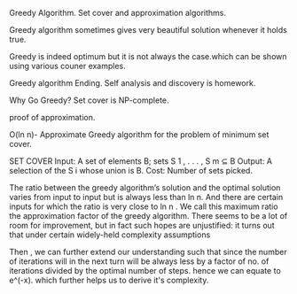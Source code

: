 Greedy Algorithm.
Set cover and approximation algorithms.

Greedy algorithm sometimes gives very beautiful solution whenever it holds true.

Greedy is indeed optimum but it is not always the case.which can be shown using various couner examples.

Greedy algorithm Ending.
Self analysis and discovery is homework.

Why Go Greedy?
Set cover is NP-complete.

proof of approximation.

O(ln n)- Approximate Greedy algorithm for the problem of minimum set cover.

SET COVER
Input: A set of elements B; sets S 1 , . . . , S m ⊆ B
Output: A selection of the S i whose union is B.
Cost: Number of sets picked.

The ratio between the greedy algorithm’s solution and the optimal solution varies from
input to input but is always less than ln n. And there are certain inputs for which the ratio is
very close to ln n . We call this maximum ratio the approximation factor of the
greedy algorithm. There seems to be a lot of room for improvement, but in fact such hopes are
unjustified: it turns out that under certain widely-held complexity assumptions

Then , we can further extend our understanding such that since the number of iterations will in the next turn will be always less by a factor of no. of iterations divided by the optimal number of steps. hence we can equate to e^(-x).
which further helps us to derive it's complexity.
